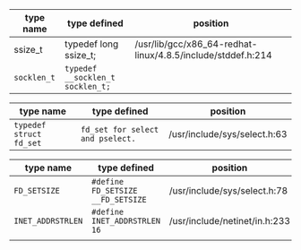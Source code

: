

type name | type defined| position
---|---|---
ssize_t |typedef long ssize_t;|/usr/lib/gcc/x86_64-redhat-linux/4.8.5/include/stddef.h:214
`socklen_t`| `typedef __socklen_t socklen_t;`|


 


type name | type defined| position
---|---|---
`typedef struct fd_set` |`fd_set for select and pselect. `|/usr/include/sys/select.h:63

 

type name | type defined| position
---|---|---
`FD_SETSIZE` | `#define FD_SETSIZE  __FD_SETSIZE` |/usr/include/sys/select.h:78
`INET_ADDRSTRLEN`| `#define INET_ADDRSTRLEN 16`|/usr/include/netinet/in.h:233
|||

